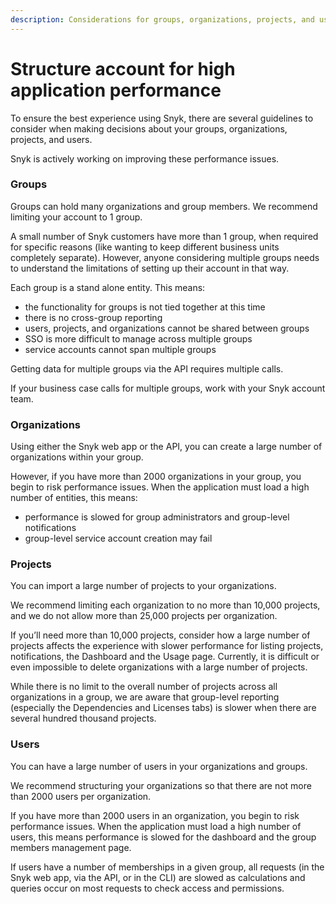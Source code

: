 ```yaml
---
description: Considerations for groups, organizations, projects, and users
---
```


# Structure account for high application performance

To ensure the best experience using Snyk, there are several guidelines to consider when making decisions about your groups, organizations, projects, and users.

Snyk is actively working on improving these performance issues.

### Groups

Groups can hold many organizations and group members. We recommend limiting your account to 1 group.

A small number of Snyk customers have more than 1 group, when required for specific reasons (like wanting to keep different business units completely separate). However, anyone considering multiple groups needs to understand the limitations of setting up their account in that way.

Each group is a stand alone entity. This means:

* the functionality for groups is not tied together at this time
* there is no cross-group reporting
* users, projects, and organizations cannot be shared between groups&#x20;
* SSO is more difficult to manage across multiple groups
* service accounts cannot span multiple groups

Getting data for multiple groups via the API requires multiple calls.

If your business case calls for multiple groups, work with your Snyk account team.

### Organizations

Using either the Snyk web app or the API, you can create a large number of organizations within your group.

However, if you have more than 2000 organizations in your group, you begin to risk performance issues. When the application must load a high number of entities, this means:

* performance is slowed for group administrators and group-level notifications&#x20;
* group-level service account creation may fail

### Projects

You can import a large number of projects to your organizations.

We recommend limiting each organization to no more than 10,000 projects, and we do not allow more than 25,000 projects per organization.

If you’ll need more than 10,000 projects, consider how a large number of projects affects the experience with slower performance for listing projects, notifications, the Dashboard and the Usage page. Currently, it is difficult or even impossible to delete organizations with a large number of projects.

While there is no limit to the overall number of projects across all organizations in a group, we are aware that group-level reporting (especially the Dependencies and Licenses tabs) is slower when there are several hundred thousand projects.

### Users

You can have a large number of users in your organizations and groups.

We recommend structuring your organizations so that there are not more than 2000 users per organization.

If you have more than 2000 users in an organization, you begin to risk performance issues. When the application must load a high number of users, this means performance is slowed for the dashboard and the group members management page.

If users have a number of memberships in a given group, all requests (in the Snyk web app, via the API, or in the CLI) are slowed as calculations and queries occur on most requests to check access and permissions.
